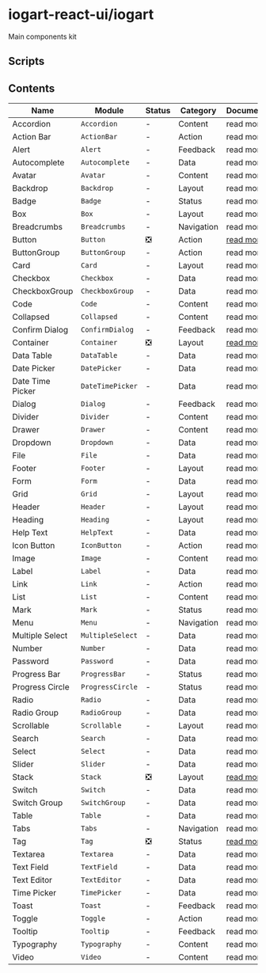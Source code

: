 # iogart-react-ui/iogart

Main components kit

## Scripts

## Contents

| Name             | Module           | Status | Category   | Documentation                          |
| ---------------- | ---------------- | ------ | ---------- | -------------------------------------- |
| Accordion        | `Accordion`      | -      | Content    | read more                              |
| Action Bar       | `ActionBar`      | -      | Action     | read more                              |
| Alert            | `Alert`          | -      | Feedback   | read more                              |
| Autocomplete     | `Autocomplete`   | -      | Data       | read more                              |
| Avatar           | `Avatar`         | -      | Content    | read more                              |
| Backdrop         | `Backdrop`       | -      | Layout     | read more                              |
| Badge            | `Badge`          | -      | Status     | read more                              |
| Box              | `Box`            | -      | Layout     | read more                              |
| Breadcrumbs      | `Breadcrumbs`    | -      | Navigation | read more                              |
| Button           | `Button`         | ❎     | Action     | [read more](./src/Button/README.md)    |
| ButtonGroup      | `ButtonGroup`    | -      | Action     | read more                              |
| Card             | `Card`           | -      | Layout     | read more                              |
| Checkbox         | `Checkbox`       | -      | Data       | read more                              |
| CheckboxGroup    | `CheckboxGroup`  | -      | Data       | read more                              |
| Code             | `Code`           | -      | Content    | read more                              |
| Collapsed        | `Collapsed`      | -      | Content    | read more                              |
| Confirm Dialog   | `ConfirmDialog`  | -      | Feedback   | read more                              |
| Container        | `Container`      | ❎     | Layout     | [read more](./src/Container/README.md) |
| Data Table       | `DataTable`      | -      | Data       | read more                              |
| Date Picker      | `DatePicker`     | -      | Data       | read more                              |
| Date Time Picker | `DateTimePicker` | -      | Data       | read more                              |
| Dialog           | `Dialog`         | -      | Feedback   | read more                              |
| Divider          | `Divider`        | -      | Content    | read more                              |
| Drawer           | `Drawer`         | -      | Content    | read more                              |
| Dropdown         | `Dropdown`       | -      | Data       | read more                              |
| File             | `File`           | -      | Data       | read more                              |
| Footer           | `Footer`         | -      | Layout     | read more                              |
| Form             | `Form`           | -      | Data       | read more                              |
| Grid             | `Grid`           | -      | Layout     | read more                              |
| Header           | `Header`         | -      | Layout     | read more                              |
| Heading          | `Heading`        | -      | Layout     | read more                              |
| Help Text        | `HelpText`       | -      | Data       | read more                              |
| Icon Button      | `IconButton`     | -      | Action     | read more                              |
| Image            | `Image`          | -      | Content    | read more                              |
| Label            | `Label`          | -      | Data       | read more                              |
| Link             | `Link`           | -      | Action     | read more                              |
| List             | `List`           | -      | Content    | read more                              |
| Mark             | `Mark`           | -      | Status     | read more                              |
| Menu             | `Menu`           | -      | Navigation | read more                              |
| Multiple Select  | `MultipleSelect` | -      | Data       | read more                              |
| Number           | `Number`         | -      | Data       | read more                              |
| Password         | `Password`       | -      | Data       | read more                              |
| Progress Bar     | `ProgressBar`    | -      | Status     | read more                              |
| Progress Circle  | `ProgressCircle` | -      | Status     | read more                              |
| Radio            | `Radio`          | -      | Data       | read more                              |
| Radio Group      | `RadioGroup`     | -      | Data       | read more                              |
| Scrollable       | `Scrollable`     | -      | Layout     | read more                              |
| Search           | `Search`         | -      | Data       | read more                              |
| Select           | `Select`         | -      | Data       | read more                              |
| Slider           | `Slider`         | -      | Data       | read more                              |
| Stack            | `Stack`          | ❎     | Layout     | [read more](./src/Stack/README.md)     |
| Switch           | `Switch`         | -      | Data       | read more                              |
| Switch Group     | `SwitchGroup`    | -      | Data       | read more                              |
| Table            | `Table`          | -      | Data       | read more                              |
| Tabs             | `Tabs`           | -      | Navigation | read more                              |
| Tag              | `Tag`            | ❎     | Status     | [read more](./src/Tag/README.md)       |
| Textarea         | `Textarea`       | -      | Data       | read more                              |
| Text Field       | `TextField`      | -      | Data       | read more                              |
| Text Editor      | `TextEditor`     | -      | Data       | read more                              |
| Time Picker      | `TimePicker`     | -      | Data       | read more                              |
| Toast            | `Toast`          | -      | Feedback   | read more                              |
| Toggle           | `Toggle`         | -      | Action     | read more                              |
| Tooltip          | `Tooltip`        | -      | Feedback   | read more                              |
| Typography       | `Typography`     | -      | Content    | read more                              |
| Video            | `Video`          | -      | Content    | read more                              |
